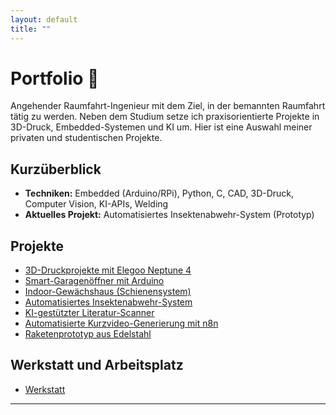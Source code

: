 ```yaml
---
layout: default
title: ""
---
```



# Portfolio 🚀


Angehender Raumfahrt-Ingenieur mit dem Ziel, in der bemannten Raumfahrt tätig zu werden. Neben dem Studium setze ich praxisorientierte Projekte in 3D-Druck, Embedded-Systemen und KI um. 
Hier ist eine Auswahl meiner privaten und studentischen Projekte.





## Kurzüberblick


- **Techniken:** Embedded (Arduino/RPi), Python, C, CAD, 3D-Druck, Computer Vision, KI-APIs, Welding
- **Aktuelles Projekt:** Automatisiertes Insektenabwehr-System (Prototyp)

## Projekte
- [3D-Druckprojekte mit Elegoo Neptune 4](/projects/3d-printing/)
- [Smart-Garagenöffner mit Arduino](/projects/garage-opener/)
- [Indoor-Gewächshaus (Schienensystem)](/projects/indoor-greenhouse/)
- [Automatisiertes Insektenabwehr-System](/projects/insect-defence/)
- [KI-gestützter Literatur-Scanner](/projects/literature-scanner/)
- [Automatisierte Kurzvideo-Generierung mit n8n](/projects/n8n-shortvideos/)
- [Raketenprototyp aus Edelstahl](/projects/starship-prototype/)


## Werkstatt und Arbeitsplatz
- [Werkstatt](/werkstatt/)

  
---










